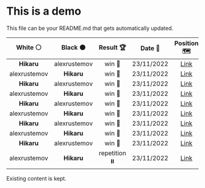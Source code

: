# This is a demo

This file can be your README.md that gets automatically updated.

<!--START_SECTION:chessStats-->
<!-- Automatically generated with https://github.com/Balastrong/chess-stats-action -->

| White ⚪ | Black ⚫ | Result 🏆 | Date 📅 | Position 🗺️ |
|:---:|:---:|:---:|:---:|:---:|
| **Hikaru** | alexrustemov | win 🥇 | 23/11/2022 | <a href="http://www.ee.unb.ca/cgi-bin/tervo/fen.pl?select=2r4r/p3k3/1pR1pp2/3p2P1/3P1P2/5N2/PP4K1/2R5 b - -">Link</a> |
| alexrustemov | **Hikaru** | win 🥇 | 23/11/2022 | <a href="http://www.ee.unb.ca/cgi-bin/tervo/fen.pl?select=1r4k1/p1R5/3p4/2PP2np/4Pq1p/5P2/P4KQ1/8 w - -">Link</a> |
| **Hikaru** | alexrustemov | win 🥇 | 23/11/2022 | <a href="http://www.ee.unb.ca/cgi-bin/tervo/fen.pl?select=2r2R1k/4Q2p/8/1p1p4/3q4/7P/6BK/8 b - -">Link</a> |
| alexrustemov | **Hikaru** | win 🥇 | 23/11/2022 | <a href="http://www.ee.unb.ca/cgi-bin/tervo/fen.pl?select=8/8/1Q2bk2/4p3/3q4/8/p5K1/8 w - -">Link</a> |
| **Hikaru** | alexrustemov | win 🥇 | 23/11/2022 | <a href="http://www.ee.unb.ca/cgi-bin/tervo/fen.pl?select=2r1n1k1/p2RQ2p/2q3p1/2p2pP1/1p3P2/1P4NP/P1P5/6K1 b - -">Link</a> |
| alexrustemov | **Hikaru** | win 🥇 | 23/11/2022 | <a href="http://www.ee.unb.ca/cgi-bin/tervo/fen.pl?select=r7/1p3qbk/6p1/2Pppp1p/pPb1P3/P2QBB1P/6K1/5R2 w - -">Link</a> |
| **Hikaru** | alexrustemov | win 🥇 | 23/11/2022 | <a href="http://www.ee.unb.ca/cgi-bin/tervo/fen.pl?select=6k1/5p2/P2qp1p1/7p/2P2P2/R4QP1/3P2KP/8 b - -">Link</a> |
| alexrustemov | **Hikaru** | win 🥇 | 23/11/2022 | <a href="http://www.ee.unb.ca/cgi-bin/tervo/fen.pl?select=8/p3p1k1/3p1p2/2pPNPp1/2n1P1Pp/p1P1B2P/Rr2K3/8 w - -">Link</a> |
| **Hikaru** | alexrustemov | win 🥇 | 23/11/2022 | <a href="http://www.ee.unb.ca/cgi-bin/tervo/fen.pl?select=8/6pk/3b1p1p/4pPP1/3pP3/3N4/4Q1KP/1q6 b - -">Link</a> |
| alexrustemov | **Hikaru** | repetition ⏸️ | 23/11/2022 | <a href="http://www.ee.unb.ca/cgi-bin/tervo/fen.pl?select=2R5/6P1/Pk4K1/8/8/2p3r1/8/8 w - -">Link</a> |

<!--END_SECTION:chessStats-->

Existing content is kept.
